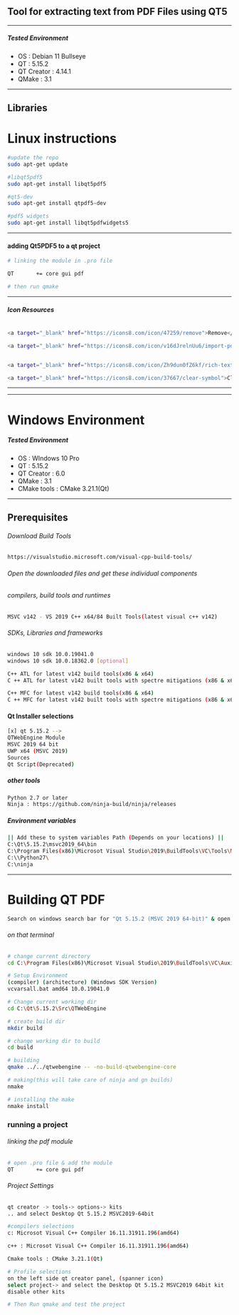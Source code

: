 ## Tool for extracting text from PDF Files using QT5

---------------------------------------------------
##### Tested Environment
- OS : Debian 11 Bullseye
- QT : 5.15.2
- QT Creator : 4.14.1
- QMake : 3.1
---------------------------------------------------
Libraries
---------------------------------------------------


# Linux instructions
```sh
#update the repo
sudo apt-get update

#libqt5pdf5
sudo apt-get install libqt5pdf5

#qt5-dev
sudo apt-get install qtpdf5-dev

#pdf5 widgets
sudo apt-get install libqt5pdfwidgets5

```

----------------------------
#### adding Qt5PDF5 to a qt project
```sh
# linking the module in .pro file

QT       += core gui pdf

# then run qmake
```
----------------------------

##### Icon Resources
```sh

<a target="_blank" href="https://icons8.com/icon/47259/remove">Remove</a> icon by <a target="_blank" href="https://icons8.com">Icons8</a>

<a target="_blank" href="https://icons8.com/icon/v16dJrelnUu6/import-pdf">Import Pdf</a> icon by <a target="_blank" href="https://icons8.com">Icons8</a>


<a target="_blank" href="https://icons8.com/icon/Zh9dun0fZ6kf/rich-text-converter">Rich Text Converter</a> icon by <a target="_blank" href="https://icons8.com">Icons8</a>

<a target="_blank" href="https://icons8.com/icon/37667/clear-symbol">Clear Symbol</a> icon by <a target="_blank" href="https://icons8.com">Icons8</a>

```
---
---
# Windows Environment
##### Tested Environment
- OS : WIndows 10 Pro
- QT : 5.15.2
- QT Creator : 6.0
- QMake : 3.1
- CMake tools : CMake 3.21.1(Qt)
---------------------------------------------------
## Prerequisites
###### Download Build Tools
 
 ```sh
https://visualstudio.microsoft.com/visual-cpp-build-tools/
```
###### Open the downloaded files and get these individual components
###### compilers, build tools and runtimes
```sh
MSVC v142 - VS 2019 C++ x64/84 Built Tools(latest visual c++ v142)
```
###### SDKs, Libraries and frameworks
```sh
windows 10 sdk 10.0.19041.0
windows 10 sdk 10.0.18362.0 [optional]

C++ ATL for latest v142 build tools(x86 & x64)
C ++ ATL for latest v142 built tools with spectre mitigations (x86 & x64)

C++ MFC for latest v142 build tools(x86 & x64)
C ++ MFC for latest v142 built tools with spectre mitigations (x86 & x64)
```
#### Qt Installer selections
```sh
[x] qt 5.15.2 -->
QTWebEngine Module
MSVC 2019 64 bit
UWP x64 (MSVC 2019)
Sources
Qt Script(Deprecated)
```

##### other tools
```sh
Python 2.7 or later
Ninja : https://github.com/ninja-build/ninja/releases
```

##### Environment variables
```sh
|| Add these to system variables Path (Depends on your locations) ||
C:\Qt\5.15.2\msvc2019_64\bin
C:\Program Files(x86)\Microsot Visual Studio\2019\BuildTools\VC\Tools\MSVC\14.29.30133\bin\Hostx64\x64
C:\\Python27\
C:\ninja
```
---
# Building QT PDF
```sh
Search on windows search bar for "Qt 5.15.2 (MSVC 2019 64-bit)" & open
```
###### on that terminal
```sh
# change current directory
cd C:\Program Files(x86)\Microsot Visual Studio\2019\BuildTools\VC\Auxiliary\Build

# Setup Environment
(compiler) (architecture) (Windows SDK Version)
vcvarsall.bat amd64 10.0.19041.0

# Change current working dir
cd C:\Qt\5.15.2\Src\QTWebEngine

# create build dir
mkdir build

# change working dir to build
cd build

# building
qmake ../../qtwebengine -- -no-build-qtwebengine-core

# making(this will take care of ninja and gn builds)
nmake

# installing the make
nmake install
```

### running a project
###### linking the pdf module
```sh
# open .pro file & add the module
QT       += core gui pdf
```

###### Project Settings
```sh
qt creator -> tools-> options-> kits
.. and select Desktop Qt 5.15.2 MSVC2019-64bit

#compilers selections
c: Microsot Visual C++ Compiler 16.11.31911.196(amd64)

c++ : Microsot Visual C++ Compiler 16.11.31911.196(amd64)

Cmake tools : CMake 3.21.1(Qt)

# Profile selections
on the left side qt creator panel, (spanner icon)
select project-> and select the Desktop Qt 5.15.2 MSVC2019 64bit kit
disable other kits

# Then Run qmake and test the project
```
